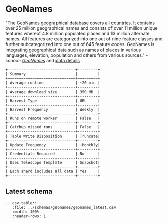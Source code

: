 # GeoNames

"The GeoNames geographical database covers all countries. It contains over 25 million 
geographical names and consists of over 11 million unique features whereof 4.8 million 
populated places and 13 million alternate names. All features are categorized into one out of 
nine feature classes and further subcategorized into one out of 645 feature codes. 
GeoNames is integrating geographical data such as names of places in various languages, 
elevation, population and others from various sources."
 _- source: [GeoNames](https://www.geonames.org/about.html)_ 
and [data details](https://download.geonames.org/export/dump/readme.txt)


```eval_rst
+------------------------------+---------+
| Summary                      |         |
+==============================+=========+
| Average runtime              | ~20 min |
+------------------------------+---------+
| Average download size        | 350 MB  |
+------------------------------+---------+
| Harvest Type                 | URL     |
+------------------------------+---------+
| Harvest Frequency            | Weekly  |
+------------------------------+---------+
| Runs on remote worker        | False   |
+------------------------------+---------+
| Catchup missed runs          | False   |
+------------------------------+---------+
| Table Write Disposition      | Truncate|
+------------------------------+---------+
| Update Frequency             | ~Monthly|
+------------------------------+---------+
| Credentials Required         | No      |
+------------------------------+---------+
| Uses Telescope Template      | Snapshot|
+------------------------------+---------+
| Each shard includes all data | Yes     |
+------------------------------+---------+
```

## Latest schema
``` eval_rst
.. csv-table::
   :file: ../schemas/geonames/geonames_latest.csv
   :width: 100%
   :header-rows: 1
```

